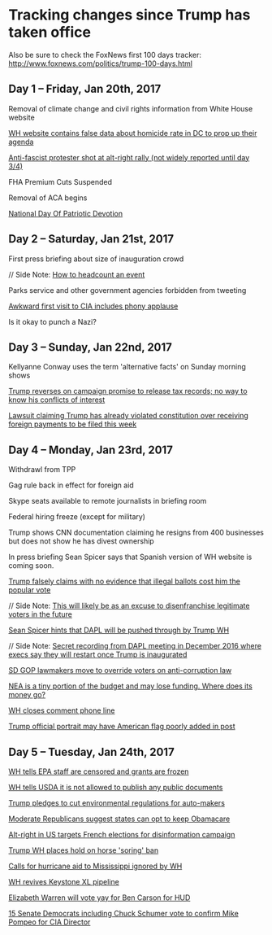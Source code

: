 # Tracking changes since Trump has taken office

Also be sure to check the FoxNews first 100 days tracker: http://www.foxnews.com/politics/trump-100-days.html

## Day 1 – Friday, Jan 20th, 2017
Removal of climate change and civil rights information from White House website

[WH website contains false data about homicide rate in DC to prop up their agenda](https://twitter.com/michaelhayes/status/823649555472404488)

[Anti-fascist protester shot at alt-right rally (not widely reported until day 3/4)](https://www.splcenter.org/hatewatch/2017/01/23/alt-right-event-seattle-devolves-chaos-and-violence-outside-truth-twisting-inside)

FHA Premium Cuts Suspended

Removal of ACA begins

[National Day Of Patriotic Devotion](https://s3.amazonaws.com/public-inspection.federalregister.gov/2017-01798.pdf)

## Day 2 – Saturday, Jan 21st, 2017
First press briefing  about size of inauguration crowd

// Side Note: [How to headcount an event](https://www.theatlantic.com/technology/archive/2017/01/womens-march-protest-count/514166/)

Parks service and other government agencies forbidden from tweeting

[Awkward first visit to CIA includes phony applause](http://www.thedailybeast.com/cheats/2017/01/23/cbs-trump-brought-cheerers-to-cia-visit.html)

Is it okay to punch a Nazi?

## Day 3 – Sunday, Jan 22nd, 2017
Kellyanne Conway uses the term 'alternative facts' on Sunday morning shows

[Trump reverses on campaign promise to release tax records; no way to know his conflicts of interest](http://www.npr.org/sections/thetwo-way/2017/01/22/511095966/trump-aide-says-he-wont-release-tax-returns-claiming-most-people-dont-care)

[Lawsuit claiming Trump has already violated constitution over receiving foreign payments to be filed this week](https://www.nytimes.com/2017/01/22/us/politics/trump-foreign-payments-constitution-lawsuit.html?_r=0)

## Day 4 – Monday, Jan 23rd, 2017
Withdrawl from TPP

Gag rule back in effect for foreign aid

Skype seats available to remote journalists in briefing room

Federal hiring freeze (except for military)

Trump shows CNN documentation claiming he resigns from 400 businesses but does not show he has divest ownership

In press briefing Sean Spicer says that Spanish version of WH website is coming soon.

[Trump falsely claims with no evidence that illegal ballots cost him the popular vote](https://www.washingtonpost.com/news/post-politics/wp/2017/01/23/at-white-house-trump-tells-congressional-leaders-3-5-million-illegal-ballots-cost-him-the-popular-vote)

// Side Note: [This will likely be as an excuse to disenfranchise legitimate voters in the future](https://twitter.com/ClintSmithIII/status/823998141838098436)

[Sean Spicer hints that DAPL will be pushed through by Trump WH](http://www.independent.co.uk/news/world/americas/donald-trump-press-conference-dakota-access-pipline-sean-spicer-white-house-a7542481.html)

// Side Note: [Secret recording from DAPL meeting in December 2016 where execs say they will restart once Trump is inaugurated](https://twitter.com/ShaunKing/status/823915535301804032)

[SD GOP lawmakers move to override voters on anti-corruption law](https://twitter.com/kylegriffin1/status/823885038324510723)

[NEA is a tiny portion of the budget and may lose funding. Where does its money go?](http://www.neafunded.us/)

[WH closes comment phone line](http://variety.com/2017/digital/news/white-house-switchboard-facebook-messenger-1201967138/)

[Trump official portrait may have American flag poorly added in post](http://www.konbini.com/en/lifestyle/the-white-house-unveils-donald-trumps-official-failed-portrait/)

## Day 5 – Tuesday, Jan 24th, 2017
[WH tells EPA staff are censored and grants are frozen](http://www.huffingtonpost.com/entry/environmental-protection-grants-staff_us_5886825be4b0e3a7356b575f?pon75akll8ei5dn29)

[WH tells USDA it is not allowed to publish any public documents](https://www.buzzfeed.com/dinograndoni/trump-usda)

[Trump pledges to cut environmental regulations for auto-makers](https://twitter.com/Reuters/status/823898807519809537)

[Moderate Republicans suggest states can opt to keep Obamacare](http://www.vox.com/policy-and-politics/2017/1/24/14359094/obamacare-replacement-cassidy-collins)

[Alt-right in US targets French elections for disinformation campaign](https://www.buzzfeed.com/ryanhatesthis/inside-the-private-chat-rooms-trump-supporters-are-using-to)

[Trump WH places hold on horse 'soring' ban](http://www.commercialappeal.com/story/news/local/2017/01/24/trump-administration-places-horse-soring-ban-hold/96968756/)

[Calls for hurricane aid to Mississippi ignored by WH](http://www.nbcnews.com/news/weather/officials-beg-trump-send-help-after-storms-kill-20-across-n711071)

[WH revives Keystone XL pipeline](https://www.nytimes.com/2017/01/24/us/politics/keystone-dakota-pipeline-trump.html)

[Elizabeth Warren will vote yay for Ben Carson for HUD](http://thehill.com/regulation/315911-warren-backs-carson-for-hud)

[15 Senate Democrats including Chuck Schumer vote to confirm Mike Pompeo for CIA Director](https://twitter.com/jamiedupree/status/823702422749057028)
